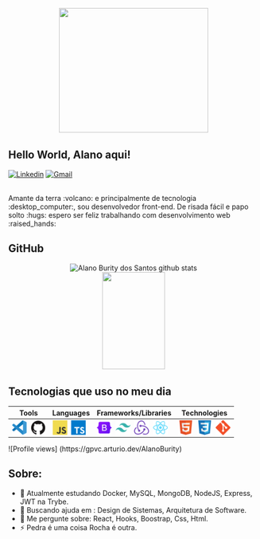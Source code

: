 
<p align="center">
<img src="https://user-images.githubusercontent.com/53114757/186635038-9a8fc243-a75c-471c-8e2c-310ec84f1ed2.gif" width="300" height="250"/>
</p>

## Hello World, Alano aqui!
[![Linkedin](https://img.shields.io/badge/-LinkedIn-blue?style=flat&logo=Linkedin&logoColor=white)](https://www.linkedin.com/in/alanoburity/)
[![Gmail](https://img.shields.io/badge/-Gmail-c14438?style=flat&logo=Gmail&logoColor=white)](mailto:alanogeol@gmail.com?subject=From%20GitHub&&body=Hi,%20there.%20Found%20you%20on%20GitHub!%20Let's%20talk%20about...)

<br>
Amante da terra :volcano: e principalmente de tecnologia :desktop_computer:, sou desenvolvedor front-end.
De risada fácil e papo solto :hugs: espero ser feliz trabalhando com desenvolvimento web :raised_hands:

## GitHub
<div align="center">  
  <img width="49%" height="195px" src="https://github-readme-stats.vercel.app/api?username=AlanoBurity&show_icons=true&count_private=true&hide_border=true&title_color=00bfbf&icon_color=00bfbf&text_color=c9d1d9&bg_color=0d1117" alt="Alano Burity dos Santos github stats" /> 
  <img width="50%" height="195px" src="https://github-readme-stats.vercel.app/api/top-langs/?username=AlanoBurity&layout=compact&hide_border=true&title_color=00bfbf&text_color=00bfbf&bg_color=0d1117" />
</div>

## Tecnologias que uso no meu dia
<div align="center">

| Tools  | Languages | Frameworks/Libraries  | Technologies |  
|---|---|---|---|
|<img align="center" src="https://github.com/devicons/devicon/blob/master/icons/vscode/vscode-original.svg" width="30" height="30"/>&nbsp;&nbsp;<img align="center" src="https://github.com/devicons/devicon/blob/master/icons/github/github-original.svg" width="30" height="30"/>|<img align="center" src="https://github.com/devicons/devicon/blob/master/icons/javascript/javascript-original.svg" width="30" height="30"/>&nbsp;&nbsp;<img align="center" src="https://github.com/devicons/devicon/blob/master/icons/typescript/typescript-original.svg" width="30" height="30"/>|<img align="center" src="https://github.com/devicons/devicon/blob/master/icons/bootstrap/bootstrap-original.svg" width="30" height="30"/>&nbsp;&nbsp;<img align="center" src="https://github.com/devicons/devicon/blob/master/icons/tailwindcss/tailwindcss-plain.svg" width="30" height="30"/>&nbsp;&nbsp;<img align="center" src="https://github.com/devicons/devicon/blob/master/icons/redux/redux-original.svg" width="30" height="30"/>&nbsp;&nbsp;<img align="center" src="https://github.com/devicons/devicon/blob/master/icons/react/react-original.svg" width="30" height="30"/>|<img align="center" src="https://github.com/devicons/devicon/blob/master/icons/html5/html5-original.svg" width="30" height="30"/>&nbsp;&nbsp;<img align="center" src="https://github.com/devicons/devicon/blob/master/icons/css3/css3-original.svg" width="30" height="30"/>&nbsp;&nbsp;<img align="center" src="https://github.com/devicons/devicon/blob/master/icons/git/git-original.svg" width="30" height="30"/>|

</div>
  
</div>
![Profile views]
(https://gpvc.arturio.dev/AlanoBurity)


## Sobre: 
- 🌱 Atualmente estudando Docker, MySQL, MongoDB, NodeJS, Express, JWT na Trybe.
- 🤔 Buscando ajuda em : Design de Sistemas, Arquitetura de Software.
- 💬 Me pergunte sobre: React,  Hooks, Boostrap, Css, Html.
- ⚡ Pedra é uma coisa Rocha é outra.
